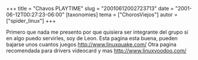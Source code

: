 +++
title = "Chavos PLAYTIME"
slug = "20010612002723713"
date = "2001-06-12T00:27:23-06:00"
[taxonomies]
tema = ["ChorosViejos"]
autor = ["spider_linux"]
+++

Primero que nada me presento por que quisiera ser integrante del grupo
si en algo puedo servirles, soy de Leon.
Esta pagina esta buena, pueden bajarse unos cuantos juegos
<http://www.linuxquake.com/>
Otra pagina recomendada para drivers videocard y mas
<http://www.linuxvoodoo.com/>

